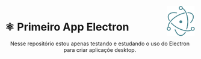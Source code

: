 <img src="assets/electron-logo.png" height="80" align="right"/>

⚛️ Primeiro App Electron
=====
<p style="text-align: center; width: 100%;">Nesse repositório estou apenas testando e estudando o uso do Electron para criar aplicaçõe desktop.</p>